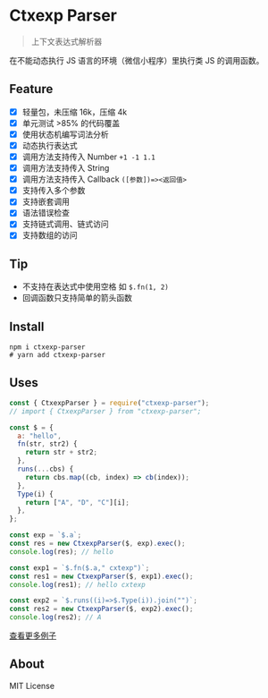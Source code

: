 # Ctxexp Parser

> 上下文表达式解析器

在不能动态执行 JS 语言的环境（微信小程序）里执行类 JS 的调用函数。

## Feature

- [x] 轻量包，未压缩 16k，压缩 4k
- [x] 单元测试 >85% 的代码覆盖
- [x] 使用状态机编写词法分析
- [x] 动态执行表达式
- [x] 调用方法支持传入 Number `+1 -1 1.1`
- [x] 调用方法支持传入 String
- [x] 调用方法支持传入 Callback `([参数])=><返回值>`
- [x] 支持传入多个参数
- [x] 支持嵌套调用
- [x] 语法错误检查
- [x] 支持链式调用、链式访问
- [x] 支持数组的访问

## Tip

- 不支持在表达式中使用空格 如 `$.fn(1, 2)`
- 回调函数只支持简单的箭头函数

## Install

```
npm i ctxexp-parser
# yarn add ctxexp-parser
```

## Uses

```js
const { CtxexpParser } = require("ctxexp-parser");
// import { CtxexpParser } from "ctxexp-parser";

const $ = {
  a: "hello",
  fn(str, str2) {
    return str + str2;
  },
  runs(...cbs) {
    return cbs.map((cb, index) => cb(index));
  },
  Type(i) {
    return ["A", "D", "C"][i];
  },
};

const exp = `$.a`;
const res = new CtxexpParser($, exp).exec();
console.log(res); // hello

const exp1 = `$.fn($.a," cxtexp")`;
const res1 = new CtxexpParser($, exp1).exec();
console.log(res1); // hello cxtexp

const exp2 = `$.runs((i)=>$.Type(i)).join("")`;
const res2 = new CtxexpParser($, exp2).exec();
console.log(res2); // A
```

[查看更多例子](https://github.com/WumaCoder/ctxexp-parser/blob/main/test/index.spec.ts)

## About

MIT License
